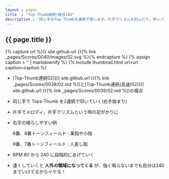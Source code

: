 ```yaml
---
layout : pages
title  : "Top-Thumb連続(複合)02"
description : "同じ手のTop-Thumbを連続で使います。片手でリズムを刻んだり、早いパッセージを弾くための前段階練習になる、はず。途中で8分になります。"
---
```


## {{ page.title }}

{% capture url %}{{ site.github.url }}{% link _pages/Scores/0040/images/02.svg %}{% endcapture %}
{% assign caption = '' | markdownify %}
{% include thumbnail.html url=url caption=caption %}

* [Top-Thumb連続02]({{ site.github.url }}{% link _pages/Scores/0038/02.md %})と[Top-Thumb連続(高速)02]({{ site.github.url }}{% link _pages/Scores/0039/02.md %})の複合
* 同じ手で Tops-Thumb を2連続で叩いていく(右手始まり)
* 片手でメロディ、片手でリズムという時の足がかりに
* 右手の鳴らしやすい例
 
  6番、8番トーンフィールド
  : 薬指や小指

  9番、7番トーンフィールド
  : 人差し指
* BPM 80 から 240 に段階的にあげていく
* 速くしていくと **人外の領域になってくる** が、強く鳴らないまでも自分は240までいけてるからイケる！